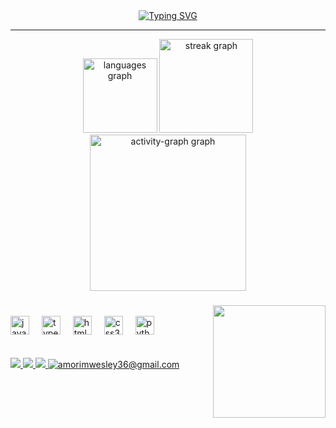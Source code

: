 <div align="center">
  <a href="https://git.io/typing-svg"><img src="https://readme-typing-svg.herokuapp.com?font=Fira+Code&weight=900&size=36&duration=5008&pause=1000&center=true&width=435&lines=Hello+World!" alt="Typing SVG" /></a>
</div>
<hr>



<div align="center">
  <img src="https://github-readme-stats.vercel.app/api/top-langs?username=wesleyyamorim&locale=en&hide_title=false&layout=compact&card_width=320&langs_count=5&theme=noctis_minimus&hide_border=true&order=2" height="119" alt="languages graph"  />
  <img src="https://streak-stats.demolab.com?user=wesleyyamorim&locale=pt-br&mode=daily&theme=noctis_minimus&hide_border=true&border_radius=5&order=3" height="150" alt="streak graph"  />
  <img src="https://github-readme-activity-graph.vercel.app/graph?username=wesleyyamorim&radius=16&theme=noctis-minimus&area=true&order=5&hide_border=true&hide_title=false&custom_title=Contribui%C3%A7%C3%B5es%20no%20GithHub" height="250" alt="activity-graph graph"  />
</div>

###

<img align="right" height="180" src="https://img1.picmix.com/output/pic/normal/2/7/5/5/11325572_65299.gif"  />
<br>

<div align="left">
  <img src="https://cdn.jsdelivr.net/gh/devicons/devicon/icons/javascript/javascript-original.svg" height="30" alt="javascript logo"..  />
  <img width="12" />
  <img src="https://cdn.jsdelivr.net/gh/devicons/devicon/icons/typescript/typescript-original.svg" height="30" alt="typescript logo"  />
  <img width="12" />
  <img src="https://cdn.jsdelivr.net/gh/devicons/devicon/icons/html5/html5-original.svg" height="30" alt="html5 logo"  />
  <img width="12" />
  <img src="https://cdn.jsdelivr.net/gh/devicons/devicon/icons/css3/css3-original.svg" height="30" alt="css3 logo"  />
  <img width="12" />
  <img src="https://cdn.jsdelivr.net/gh/devicons/devicon/icons/python/python-original.svg" height="30" alt="python logo"  />
  <img width="12" />
</div>

<br>
<br>

<div align="left">

  <a href="https://www.linkedin.com/in/wesley-amorim-25a80a18b/m">
  <img src="https://img.shields.io/badge/LinkedIn-0077B5?style=for-the-badge&logo=linkedin&logoColor=white">
</a>

  <a href="https://x.com/sooTechboy">
  <img src="https://img.shields.io/badge/X-000?style=for-the-badge&logo=x">
</a>

  <a href="https://www.instagram.com/weszzy__/">
  <img src="https://img.shields.io/badge/-Instagram-%23E4405F?style=for-the-badge&logo=instagram&logoColor=white">
</a>

  <a href="amorimwesley36@gmail.com">
  <img src="https://img.shields.io/badge/Gmail-333333?style=for-the-badge&logo=gmail&logoColor=red)" alt="amorimwesley36@gmail.com">
</a>

###

<br clear="both">


###
